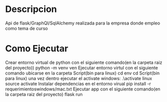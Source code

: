 # Descripcion 
Api de flask/GraphQl/SqlAlchemy realizada para la empresa donde empleo como tema de curso

# Como Ejecutar
Crear entorno virtual de python con el siguiente comando(en la carpeta raiz del proyecto))
    python -m venv ven
Ejecutar entorno virtul con el siguiente comando
    ubicarse en la carpeta Script(bin para linux)
        cd env
            cd Script(bin para linux)
    una vez dentro ejecutar el activate
        windows:
            .\activate
        linux 
            source activate
Instalar dependencias en el entorno virual
    pip install -r requerimientoswindows/mac.txt
Ejecutar app con el siguiente comando(en la carpeta raiz del proyecto)
    flask run